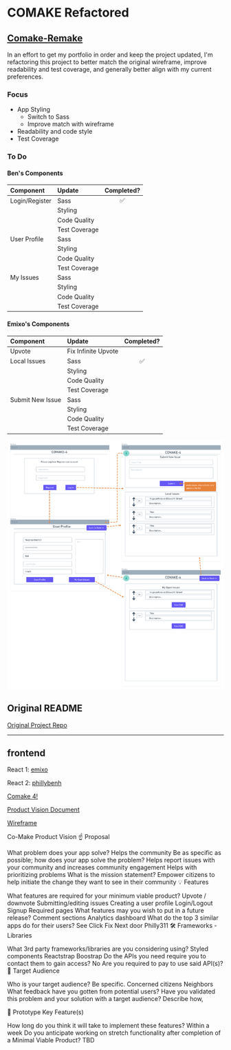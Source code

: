 # COMAKE Refactored

## [Comake-Remake](https://bw-comake-4-frontend.phillybenh.now.sh)

In an effort to get my portfolio in order and keep the project updated, I'm refactoring this project to better match the original wireframe, improve readability and test coverage, and generally better align with my current preferences.

### Focus

- App Styling
  - Switch to Sass
  - Improve match with wireframe
- Readability and code style
- Test Coverage

### To Do

#### Ben's Components

| Component      | Update        | Completed? |
| :------------- | :------------ | :--------: |
| Login/Register | Sass          |     ✅     |
|                | Styling       |            |
|                | Code Quality  |            |
|                | Test Coverage |            |
| User Profile   | Sass          |            |
|                | Styling       |            |
|                | Code Quality  |            |
|                | Test Coverage |            |
| My Issues      | Sass          |            |
|                | Styling       |            |
|                | Code Quality  |            |
|                | Test Coverage |            |

#### Emixo's Components

| Component        | Update              | Completed? |
| :--------------- | :------------------ | :--------: |
| Upvote           | Fix Infinite Upvote |            |
| Local Issues     | Sass                |     ✅     |
|                  | Styling             |            |
|                  | Code Quality        |            |
|                  | Test Coverage       |            |
| Submit New Issue | Sass                |            |
|                  | Styling             |            |
|                  | Code Quality        |            |
|                  | Test Coverage       |            |

![App Wireframe](bw-comake-4.png "COMAKE Wireframe")

## Original README

[Original Project Repo](https://github.com/bw-comake-4)

---

## frontend

React 1: [emixo](https://github.com/emixo)

React 2: [phillybenh](https://github.com/phillybenh)

[Comake 4!](http://bw-comake-4.now.sh)

[Product Vision Document](https://docs.google.com/document/d/19cj7ZuVeynSKy3n5PHvHS1GKXavlr_-4IpCCjDo3JE0/edit?usp=sharing)

[Wireframe](https://whimsical.com/QBYpHL4M3f3CWH7e8XK1Ek)

Co-Make Product Vision
☝️ Proposal

What problem does your app solve?
Helps the community
Be as specific as possible; how does your app solve the problem?
Helps report issues with your community and increases community engagement
Helps with prioritizing problems
What is the mission statement?
Empower citizens to help initiate the change they want to see in their community
💡 Features

What features are required for your minimum viable product?
Upvote / downvote
Submitting/editing issues
Creating a user profile
Login/Logout
Signup
Required pages
What features may you wish to put in a future release?
Comment sections
Analytics dashboard
What do the top 3 similar apps do for their users?
See Click Fix
Next door
Philly311
🛠 Frameworks - Libraries

What 3rd party frameworks/libraries are you considering using?
Styled components
Reactstrap
Boostrap
Do the APIs you need require you to contact them to gain access?
No
Are you required to pay to use said API(s)?
🎯 Target Audience

Who is your target audience? Be specific.
Concerned citizens
Neighbors
What feedback have you gotten from potential users?
Have you validated this problem and your solution with a target audience? Describe how,

🔑 Prototype Key Feature(s)

How long do you think it will take to implement these features?
Within a week
Do you anticipate working on stretch functionality after completion of a Minimal Viable Product?
TBD
